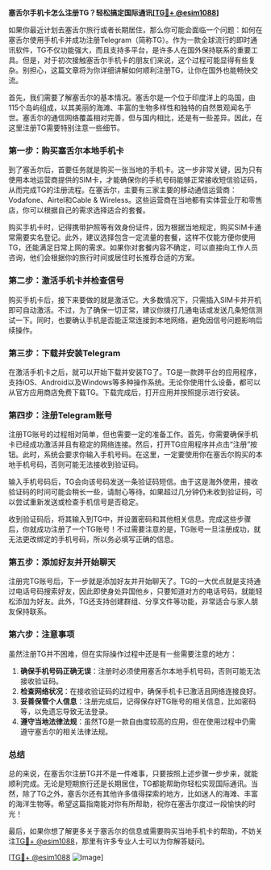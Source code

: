 **塞舌尔手机卡怎么注册TG？轻松搞定国际通讯[[TG💪+ @esim1088](https://t.me/s/esim1088)]**

如果你最近计划去塞舌尔旅行或者长期居住，那么你可能会面临一个问题：如何在塞舌尔使用手机卡并成功注册Telegram（简称TG）。作为一款全球流行的即时通讯软件，TG不仅功能强大，而且支持多平台，是许多人在国外保持联系的重要工具。但是，对于初次接触塞舌尔手机卡的朋友们来说，这个过程可能显得有些复杂。别担心，这篇文章将为你详细讲解如何顺利注册TG，让你在国外也能畅快交流。

首先，我们需要了解塞舌尔的基本情况。塞舌尔是一个位于印度洋上的岛国，由115个岛屿组成，以其美丽的海滩、丰富的生物多样性和独特的自然景观闻名于世。塞舌尔的通信网络覆盖相对完善，但与国内相比，还是有一些差异。因此，在这里注册TG需要特别注意一些细节。

### **第一步：购买塞舌尔本地手机卡**

到了塞舌尔后，首要任务就是购买一张当地的手机卡。这一步非常关键，因为只有使用本地运营商提供的SIM卡，才能确保你的手机号码能够正常接收短信验证码，从而完成TG的注册流程。在塞舌尔，主要有三家主要的移动通信运营商：Vodafone、Airtel和Cable & Wireless。这些运营商在当地都有实体营业厅和零售店，你可以根据自己的需求选择适合的套餐。

购买手机卡时，记得携带护照等有效身份证件，因为根据当地规定，购买SIM卡通常需要实名登记。此外，建议选择包含一定流量的套餐，这样不仅能方便你使用TG，还能满足日常上网的需求。如果你对套餐内容不确定，可以直接向工作人员咨询，他们会根据你的旅行时间或居住时长推荐合适的方案。

### **第二步：激活手机卡并检查信号**

购买手机卡后，接下来要做的就是激活它。大多数情况下，只需插入SIM卡并开机即可自动激活。不过，为了确保一切正常，建议你拨打几通电话或发送几条短信测试一下。同时，也要确认手机是否能正常连接到本地网络，避免因信号问题影响后续操作。

### **第三步：下载并安装Telegram**

在激活手机卡之后，就可以开始下载并安装TG了。TG是一款跨平台的应用程序，支持iOS、Android以及Windows等多种操作系统。无论你使用什么设备，都可以从官方应用商店免费下载TG。下载完成后，打开应用并按照提示进行安装。

### **第四步：注册Telegram账号**

注册TG账号的过程相对简单，但也需要一定的准备工作。首先，你需要确保手机卡已经成功激活并且有稳定的网络连接。然后，打开TG应用程序并点击“注册”按钮。此时，系统会要求你输入手机号码。在这里，一定要使用你在塞舌尔购买的本地手机号码，否则可能无法接收到验证码。

输入手机号码后，TG会向该号码发送一条验证码短信。由于这是海外使用，接收验证码的时间可能会稍长一些，请耐心等待。如果超过几分钟仍未收到验证码，可以尝试重新发送或检查手机信号是否稳定。

收到验证码后，将其输入到TG中，并设置密码和其他相关信息。完成这些步骤后，你就成功注册了一个TG账号！不过需要注意的是，TG账号一旦注册成功，就无法更改绑定的手机号码，所以务必填写正确的信息。

### **第五步：添加好友并开始聊天**

注册完TG账号后，下一步就是添加好友并开始聊天了。TG的一大优点就是支持通过电话号码搜索好友，因此即使身处异国他乡，只要知道对方的电话号码，就能轻松添加为好友。此外，TG还支持创建群组、分享文件等功能，非常适合与家人朋友保持联系。

### **第六步：注意事项**

虽然注册TG并不困难，但在实际操作过程中还是有一些需要注意的地方：

1. **确保手机号码正确无误**：注册时必须使用塞舌尔本地手机号码，否则可能无法接收验证码。
2. **检查网络状况**：在接收验证码的过程中，确保手机卡已激活且网络连接良好。
3. **妥善保管个人信息**：注册完成后，记得保存好TG账号的相关信息，比如密码等，以免遗忘导致无法登录。
4. **遵守当地法律法规**：虽然TG是一款自由度较高的应用，但在使用过程中仍需遵守塞舌尔的相关法律法规。

### **总结**

总的来说，在塞舌尔注册TG并不是一件难事，只要按照上述步骤一步步来，就能顺利完成。无论是短期旅行还是长期居住，TG都能帮助你轻松实现国际通讯。当然，除了TG之外，塞舌尔还有其他许多值得探索的地方，比如迷人的海滩、丰富的海洋生物等。希望这篇指南能对你有所帮助，祝你在塞舌尔度过一段愉快的时光！

最后，如果你想了解更多关于塞舌尔的信息或需要购买当地手机卡的帮助，不妨关注[TG💪+ @esim1088](https://t.me/s/esim1088)，那里有许多专业人士可以为你解答疑问。

[[TG💪+ @esim1088](https://t.me/s/esim1088) ![Image](https://i.postimg.cc/4NQfJmqS/Snipaste-2025-05-13-00-14-12.png)]